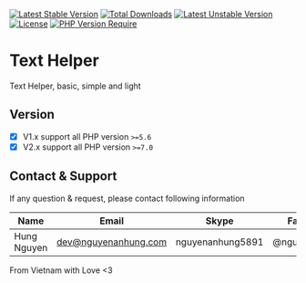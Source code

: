[![Latest Stable Version](http://poser.pugx.org/nguyenanhung/text-helper/v)](https://packagist.org/packages/nguyenanhung/text-helper) [![Total Downloads](http://poser.pugx.org/nguyenanhung/text-helper/downloads)](https://packagist.org/packages/nguyenanhung/text-helper) [![Latest Unstable Version](http://poser.pugx.org/nguyenanhung/text-helper/v/unstable)](https://packagist.org/packages/nguyenanhung/text-helper) [![License](http://poser.pugx.org/nguyenanhung/text-helper/license)](https://packagist.org/packages/nguyenanhung/text-helper) [![PHP Version Require](http://poser.pugx.org/nguyenanhung/text-helper/require/php)](https://packagist.org/packages/nguyenanhung/text-helper)

# Text Helper

Text Helper, basic, simple and light

## Version

- [x] V1.x support all PHP version `>=5.6`
- [x] V2.x support all PHP version `>=7.0`

## Contact & Support

If any question & request, please contact following information

| Name        | Email                | Skype            | Facebook      |
|-------------|----------------------|------------------|---------------|
| Hung Nguyen | dev@nguyenanhung.com | nguyenanhung5891 | @nguyenanhung |

From Vietnam with Love <3